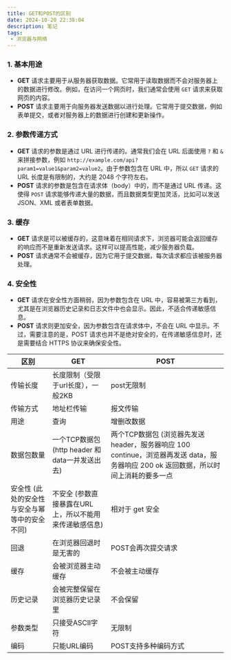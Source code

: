 ```yaml
---
title: GET和POST的区别
date: 2024-10-20 22:38:04
description: 笔记
tags:
 - 浏览器与网络
---
```


### 1. 基本用途

- **GET** 请求主要用于从服务器获取数据。它常用于读取数据而不会对服务器上的数据进行修改。例如，在访问一个网页时，我们通常会使用 `GET` 请求来获取网页的内容。
- **POST** 请求主要用于向服务器发送数据以进行处理。它常用于提交数据，例如表单提交，或者对服务器上的数据进行创建和更新操作。

### 2. 参数传递方式

- **GET** 请求的参数是通过 URL 进行传递的。通常我们会在 URL 后面使用 `?` 和 `&` 来拼接参数，例如 `http://example.com/api?param1=value1&param2=value2`。由于参数包含在 URL 中，所以 `GET` 请求的 URL 长度是有限制的，大约是 2048 个字符左右。
- **POST** 请求的参数是包含在请求体（body）中的，而不是通过 URL 传递。这使得 `POST` 请求能够传递大量的数据，而且数据类型更加灵活，比如可以发送 JSON、XML 或者表单数据。

### 3. 缓存

- **GET** 请求是可以被缓存的，这意味着在相同请求下，浏览器可能会返回缓存的响应而不是重新发送请求。这样可以提高性能，减少服务器负载。
- **POST** 请求通常不会被缓存，因为它用于提交数据，每次请求都应该被服务器处理。

### 4. 安全性

- **GET** 请求在安全性方面稍弱，因为参数包含在 URL 中，容易被第三方看到，尤其是在浏览器历史记录和日志文件中也会显示。因此，不适合传递敏感信息。
- **POST** 请求则更加安全，因为参数包含在请求体中，不会在 URL 中显示。不过，需要注意的是，POST 请求也并不是绝对安全的，在传递敏感信息时，还是需要结合 HTTPS 协议来确保安全性。

| 区别                                          | GET                                                    | POST                                                         |
| --------------------------------------------- | ------------------------------------------------------ | ------------------------------------------------------------ |
| 传输长度                                      | 长度限制（受限于url长度），一般2KB                     | post无限制                                                   |
| 传输方式                                      | 地址栏传输                                             | 报文传输                                                     |
| 用途                                          | 查询                                                   | 增删改数据                                                   |
| 数据包数量                                    | 一个TCP数据包 (http header 和 data一并发送出去)        | 两个TCP数据包 (浏览器先发送 header，服务器响应 100 continue，浏览器再发送 data，服务器响应 200 ok 返回数据，所以时间上消耗的要多一点 |
| 安全性 (此处的安全性与安全与幂等中的安全不同) | 不安全 (参数直接暴露在URL上，所以不能用来传递敏感信息) | 相对于 get 安全                                              |
| 回退                                          | 在浏览器回退时是无害的                                 | POST会再次提交请求                                           |
| 缓存                                          | 会被浏览器主动缓存                                     | 不会被主动缓存                                               |
| 历史记录                                      | 会被完整保留在浏览器历史记录里                         | 不会保留                                                     |
| 参数类型                                      | 只接受ASCII字符                                        | 无限制                                                       |
| 编码                                          | 只能URL编码                                            | POST支持多种编码方式                                         |